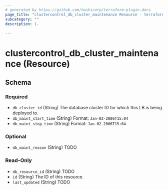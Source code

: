```yaml
---
# generated by https://github.com/hashicorp/terraform-plugin-docs
page_title: "clustercontrol_db_cluster_maintenance Resource - terraform-provider-clustercontrol"
subcategory: ""
description: |-
  
---
```


# clustercontrol_db_cluster_maintenance (Resource)





<!-- schema generated by tfplugindocs -->
## Schema

### Required

- `db_cluster_id` (String) The database cluster ID for which this LB is being deployed to.
- `db_maint_start_time` (String) Format: `Jan-02-2006T15:04`
- `db_maint_stop_time` (String) Format: `Jan-02-2006T15:04`

### Optional

- `db_maint_reason` (String) TODO

### Read-Only

- `db_resource_id` (String) TODO
- `id` (String) The ID of this resource.
- `last_updated` (String) TODO
